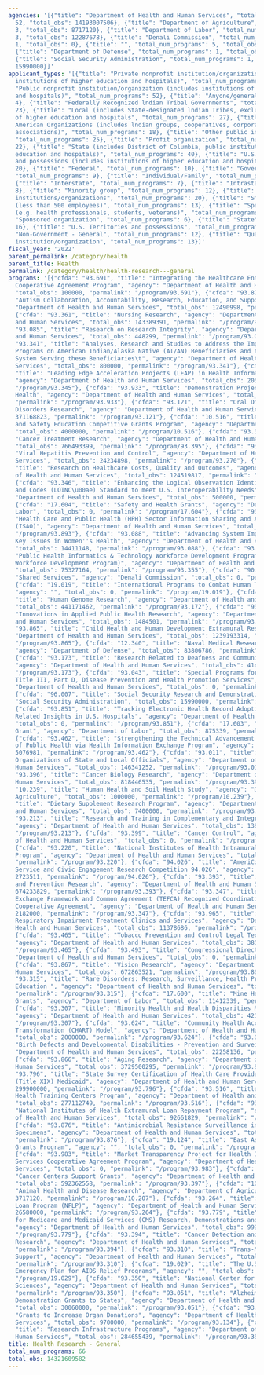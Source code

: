 ```yaml
---
agencies: '[{"title": "Department of Health and Human Services", "total_num_programs":
  52, "total_obs": 14193007506}, {"title": "Department of Agriculture", "total_num_programs":
  3, "total_obs": 8717120}, {"title": "Department of Labor", "total_num_programs":
  3, "total_obs": 12287678}, {"title": "Denali Commission", "total_num_programs":
  1, "total_obs": 0}, {"title": "", "total_num_programs": 5, "total_obs": 7800492},
  {"title": "Department of Defense", "total_num_programs": 1, "total_obs": 83806786},
  {"title": "Social Security Administration", "total_num_programs": 1, "total_obs":
  15990000}]'
applicant_types: '[{"title": "Private nonprofit institution/organization (includes
  institutions of higher education and hospitals)", "total_num_programs": 46}, {"title":
  "Public nonprofit institution/organization (includes institutions of higher education
  and hospitals)", "total_num_programs": 52}, {"title": "Anyone/general public", "total_num_programs":
  4}, {"title": "Federally Recognized lndian Tribal Governments", "total_num_programs":
  23}, {"title": "Local (includes State-designated lndian Tribes, excludes institutions
  of higher education and hospitals", "total_num_programs": 27}, {"title": "Native
  American Organizations (includes lndian groups, cooperatives, corporations, partnerships,
  associations)", "total_num_programs": 18}, {"title": "Other public institution/organization",
  "total_num_programs": 25}, {"title": "Profit organization", "total_num_programs":
  22}, {"title": "State (includes District of Columbia, public institutions of higher
  education and hospitals)", "total_num_programs": 40}, {"title": "U.S. Territories
  and possessions (includes institutions of higher education and hospitals)", "total_num_programs":
  20}, {"title": "Federal", "total_num_programs": 10}, {"title": "Government - General",
  "total_num_programs": 9}, {"title": "Individual/Family", "total_num_programs": 5},
  {"title": "Interstate", "total_num_programs": 7}, {"title": "Intrastate", "total_num_programs":
  8}, {"title": "Minority group", "total_num_programs": 12}, {"title": "Other private
  institutions/organizations", "total_num_programs": 20}, {"title": "Small business
  (less than 500 employees)", "total_num_programs": 13}, {"title": "Specialized group
  (e.g. health professionals, students, veterans)", "total_num_programs": 13}, {"title":
  "Sponsored organization", "total_num_programs": 6}, {"title": "State", "total_num_programs":
  16}, {"title": "U.S. Territories and possessions", "total_num_programs": 15}, {"title":
  "Non-Government - General", "total_num_programs": 12}, {"title": "Quasi-public nonprofit
  institution/organization", "total_num_programs": 13}]'
fiscal_year: '2022'
parent_permalink: /category/health
parent_title: Health
permalink: /category/health/health-research---general
programs: '[{"cfda": "93.691", "title": "Integrating the Healthcare Enterprise FHIR
  Cooperative Agreement Program", "agency": "Department of Health and Human Services",
  "total_obs": 100000, "permalink": "/program/93.691"}, {"cfda": "93.877", "title":
  "Autism Collaboration, Accountability, Research, Education, and Support", "agency":
  "Department of Health and Human Services", "total_obs": 12490998, "permalink": "/program/93.877"},
  {"cfda": "93.361", "title": "Nursing Research", "agency": "Department of Health
  and Human Services", "total_obs": 143389391, "permalink": "/program/93.361"}, {"cfda":
  "93.085", "title": "Research on Research Integrity", "agency": "Department of Health
  and Human Services", "total_obs": 448299, "permalink": "/program/93.085"}, {"cfda":
  "93.341", "title": "Analyses, Research and Studies to Address the Impact of CMS\u2019
  Programs on American Indian/Alaska Native (AI/AN) Beneficiaries and the Health Care
  System Serving these Beneficiaries\t", "agency": "Department of Health and Human
  Services", "total_obs": 800000, "permalink": "/program/93.341"}, {"cfda": "93.345",
  "title": "Leading Edge Acceleration Projects (LEAP) in Health Information Technology",
  "agency": "Department of Health and Human Services", "total_obs": 2050000, "permalink":
  "/program/93.345"}, {"cfda": "93.933", "title": "Demonstration Projects for Indian
  Health", "agency": "Department of Health and Human Services", "total_obs": 22856694,
  "permalink": "/program/93.933"}, {"cfda": "93.121", "title": "Oral Diseases and
  Disorders Research", "agency": "Department of Health and Human Services", "total_obs":
  371168823, "permalink": "/program/93.121"}, {"cfda": "10.516", "title": "Rural Health
  and Safety Education Competitive Grants Program", "agency": "Department of Agriculture",
  "total_obs": 4000000, "permalink": "/program/10.516"}, {"cfda": "93.395", "title":
  "Cancer Treatment Research", "agency": "Department of Health and Human Services",
  "total_obs": 766493399, "permalink": "/program/93.395"}, {"cfda": "93.270", "title":
  "Viral Hepatitis Prevention and Control", "agency": "Department of Health and Human
  Services", "total_obs": 24234898, "permalink": "/program/93.270"}, {"cfda": "93.226",
  "title": "Research on Healthcare Costs, Quality and Outcomes", "agency": "Department
  of Health and Human Services", "total_obs": 124519817, "permalink": "/program/93.226"},
  {"cfda": "93.346", "title": "Enhancing the Logical Observation Identifiers Names
  and Codes (LOINC\u00ae) Standard to meet U.S. Interoperability Needs", "agency":
  "Department of Health and Human Services", "total_obs": 500000, "permalink": "/program/93.346"},
  {"cfda": "17.604", "title": "Safety and Health Grants", "agency": "Department of
  Labor", "total_obs": 0, "permalink": "/program/17.604"}, {"cfda": "93.893", "title":
  "Health Care and Public Health (HPH) Sector Information Sharing and Analysis Organization
  (ISAO)", "agency": "Department of Health and Human Services", "total_obs": 0, "permalink":
  "/program/93.893"}, {"cfda": "93.088", "title": "Advancing System Improvements for
  Key Issues in Women''s Health", "agency": "Department of Health and Human Services",
  "total_obs": 14411148, "permalink": "/program/93.088"}, {"cfda": "93.355", "title":
  "Public Health Informatics & Technology Workforce Development Program  (The PHIT
  Workforce Development Program)", "agency": "Department of Health and Human Services",
  "total_obs": 75327164, "permalink": "/program/93.355"}, {"cfda": "90.199", "title":
  "Shared Services", "agency": "Denali Commission", "total_obs": 0, "permalink": "/program/90.199"},
  {"cfda": "19.019", "title": "International Programs to Combat Human Trafficking",
  "agency": "", "total_obs": 0, "permalink": "/program/19.019"}, {"cfda": "93.172",
  "title": "Human Genome Research", "agency": "Department of Health and Human Services",
  "total_obs": 441171462, "permalink": "/program/93.172"}, {"cfda": "93.061", "title":
  "Innovations in Applied Public Health Research", "agency": "Department of Health
  and Human Services", "total_obs": 1484501, "permalink": "/program/93.061"}, {"cfda":
  "93.865", "title": "Child Health and Human Development Extramural Research", "agency":
  "Department of Health and Human Services", "total_obs": 1239193314, "permalink":
  "/program/93.865"}, {"cfda": "12.340", "title": "Naval Medical Research and Development",
  "agency": "Department of Defense", "total_obs": 83806786, "permalink": "/program/12.340"},
  {"cfda": "93.173", "title": "Research Related to Deafness and Communication Disorders",
  "agency": "Department of Health and Human Services", "total_obs": 414467000, "permalink":
  "/program/93.173"}, {"cfda": "93.043", "title": "Special Programs for the Aging,
  Title III, Part D, Disease Prevention and Health Promotion Services", "agency":
  "Department of Health and Human Services", "total_obs": 0, "permalink": "/program/93.043"},
  {"cfda": "96.007", "title": "Social Security Research and Demonstration", "agency":
  "Social Security Administration", "total_obs": 15990000, "permalink": "/program/96.007"},
  {"cfda": "93.851", "title": "Tracking Electronic Health Record Adoption and Capturing
  Related Insights in U.S. Hospitals", "agency": "Department of Health and Human Services",
  "total_obs": 0, "permalink": "/program/93.851"}, {"cfda": "17.603", "title": "Brookwood-Sago
  Grant", "agency": "Department of Labor", "total_obs": 875339, "permalink": "/program/17.603"},
  {"cfda": "93.462", "title": "Strengthening the Technical Advancement & Readiness
  of Public Health via Health Information Exchange Program", "agency": "", "total_obs":
  5076981, "permalink": "/program/93.462"}, {"cfda": "93.011", "title": "National
  Organizations of State and Local Officials", "agency": "Department of Health and
  Human Services", "total_obs": 146341252, "permalink": "/program/93.011"}, {"cfda":
  "93.396", "title": "Cancer Biology Research", "agency": "Department of Health and
  Human Services", "total_obs": 818446535, "permalink": "/program/93.396"}, {"cfda":
  "10.239", "title": "Human Health and Soil Health Study", "agency": "Department of
  Agriculture", "total_obs": 1000000, "permalink": "/program/10.239"}, {"cfda": "93.321",
  "title": "Dietary Supplement Research Program", "agency": "Department of Health
  and Human Services", "total_obs": 7400000, "permalink": "/program/93.321"}, {"cfda":
  "93.213", "title": "Research and Training in Complementary and Integrative Health",
  "agency": "Department of Health and Human Services", "total_obs": 138952055, "permalink":
  "/program/93.213"}, {"cfda": "93.399", "title": "Cancer Control", "agency": "Department
  of Health and Human Services", "total_obs": 0, "permalink": "/program/93.399"},
  {"cfda": "93.220", "title": "National Institutes of Health Intramural Loan Repayment
  Program", "agency": "Department of Health and Human Services", "total_obs": 4746643,
  "permalink": "/program/93.220"}, {"cfda": "94.026", "title": "AmeriCorps National
  Service and Civic Engagement Research Competition 94.026", "agency": "", "total_obs":
  2723511, "permalink": "/program/94.026"}, {"cfda": "93.393", "title": "Cancer Cause
  and Prevention Research", "agency": "Department of Health and Human Services", "total_obs":
  674233829, "permalink": "/program/93.393"}, {"cfda": "93.347", "title": "Trusted
  Exchange Framework and Common Agreement (TEFCA) Recognized Coordinating Entity (RCE)
  Cooperative Agreement", "agency": "Department of Health and Human Services", "total_obs":
  2182000, "permalink": "/program/93.347"}, {"cfda": "93.965", "title": "Coal Miners
  Respiratory Impairment Treatment Clinics and Services", "agency": "Department of
  Health and Human Services", "total_obs": 11378686, "permalink": "/program/93.965"},
  {"cfda": "93.465", "title": "Tobacco Prevention and Control Legal Technical Assistance",
  "agency": "Department of Health and Human Services", "total_obs": 385000, "permalink":
  "/program/93.465"}, {"cfda": "93.493", "title": "Congressional Directives", "agency":
  "Department of Health and Human Services", "total_obs": 0, "permalink": "/program/93.493"},
  {"cfda": "93.867", "title": "Vision Research", "agency": "Department of Health and
  Human Services", "total_obs": 672863521, "permalink": "/program/93.867"}, {"cfda":
  "93.315", "title": "Rare Disorders: Research, Surveillance, Health Promotion, and
  Education ", "agency": "Department of Health and Human Services", "total_obs": 5630668,
  "permalink": "/program/93.315"}, {"cfda": "17.600", "title": "Mine Health and Safety
  Grants", "agency": "Department of Labor", "total_obs": 11412339, "permalink": "/program/17.600"},
  {"cfda": "93.307", "title": "Minority Health and Health Disparities Research ",
  "agency": "Department of Health and Human Services", "total_obs": 421276230, "permalink":
  "/program/93.307"}, {"cfda": "93.624", "title": "Community Health Access and Rural
  Transformation (CHART) Model", "agency": "Department of Health and Human Services",
  "total_obs": 2000000, "permalink": "/program/93.624"}, {"cfda": "93.073", "title":
  "Birth Defects and Developmental Disabilities - Prevention and Surveillance", "agency":
  "Department of Health and Human Services", "total_obs": 22258136, "permalink": "/program/93.073"},
  {"cfda": "93.866", "title": "Aging Research", "agency": "Department of Health and
  Human Services", "total_obs": 3729500295, "permalink": "/program/93.866"}, {"cfda":
  "93.796", "title": "State Survey Certification of Health Care Providers and Suppliers
  (Title XIX) Medicaid", "agency": "Department of Health and Human Services", "total_obs":
  299900000, "permalink": "/program/93.796"}, {"cfda": "93.516", "title": "Public
  Health Training Centers Program", "agency": "Department of Health and Human Services",
  "total_obs": 277112749, "permalink": "/program/93.516"}, {"cfda": "93.280", "title":
  "National Institutes of Health Extramural Loan Repayment Program", "agency": "Department
  of Health and Human Services", "total_obs": 92661829, "permalink": "/program/93.280"},
  {"cfda": "93.876", "title": "Antimicrobial Resistance Surveillance in Retail Food
  Specimens", "agency": "Department of Health and Human Services", "total_obs": 0,
  "permalink": "/program/93.876"}, {"cfda": "19.124", "title": "East Asia and Pacific
  Grants Program", "agency": "", "total_obs": 0, "permalink": "/program/19.124"},
  {"cfda": "93.983", "title": "Market Transparency Project for Health IT Interoperability
  Services Cooperative Agreement Program", "agency": "Department of Health and Human
  Services", "total_obs": 0, "permalink": "/program/93.983"}, {"cfda": "93.397", "title":
  "Cancer Centers Support Grants", "agency": "Department of Health and Human Services",
  "total_obs": 592362558, "permalink": "/program/93.397"}, {"cfda": "10.207", "title":
  "Animal Health and Disease Research", "agency": "Department of Agriculture", "total_obs":
  3717120, "permalink": "/program/10.207"}, {"cfda": "93.264", "title": "Nurse Faculty
  Loan Program (NFLP)", "agency": "Department of Health and Human Services", "total_obs":
  26580000, "permalink": "/program/93.264"}, {"cfda": "93.779", "title": "Centers
  for Medicare and Medicaid Services (CMS) Research, Demonstrations and Evaluations",
  "agency": "Department of Health and Human Services", "total_obs": 999412, "permalink":
  "/program/93.779"}, {"cfda": "93.394", "title": "Cancer Detection and Diagnosis
  Research", "agency": "Department of Health and Human Services", "total_obs": 412195674,
  "permalink": "/program/93.394"}, {"cfda": "93.310", "title": "Trans-NIH Research
  Support", "agency": "Department of Health and Human Services", "total_obs": 1224001942,
  "permalink": "/program/93.310"}, {"cfda": "19.029", "title": "The U.S. President''s
  Emergency Plan for AIDS Relief Programs", "agency": "", "total_obs": 0, "permalink":
  "/program/19.029"}, {"cfda": "93.350", "title": "National Center for Advancing Translational
  Sciences", "agency": "Department of Health and Human Services", "total_obs": 630076145,
  "permalink": "/program/93.350"}, {"cfda": "93.051", "title": "Alzheimer''s Disease
  Demonstration Grants to States", "agency": "Department of Health and Human Services",
  "total_obs": 30060000, "permalink": "/program/93.051"}, {"cfda": "93.134", "title":
  "Grants to Increase Organ Donations", "agency": "Department of Health and Human
  Services", "total_obs": 9700000, "permalink": "/program/93.134"}, {"cfda": "93.351",
  "title": "Research Infrastructure Programs", "agency": "Department of Health and
  Human Services", "total_obs": 284655439, "permalink": "/program/93.351"}]'
title: Health Research - General
total_num_programs: 66
total_obs: 14321609582
---
```


